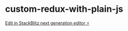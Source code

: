 # custom-redux-with-plain-js

[Edit in StackBlitz next generation editor ⚡️](https://stackblitz.com/~/github.com/shivaji33/custom-redux-with-plain-js)